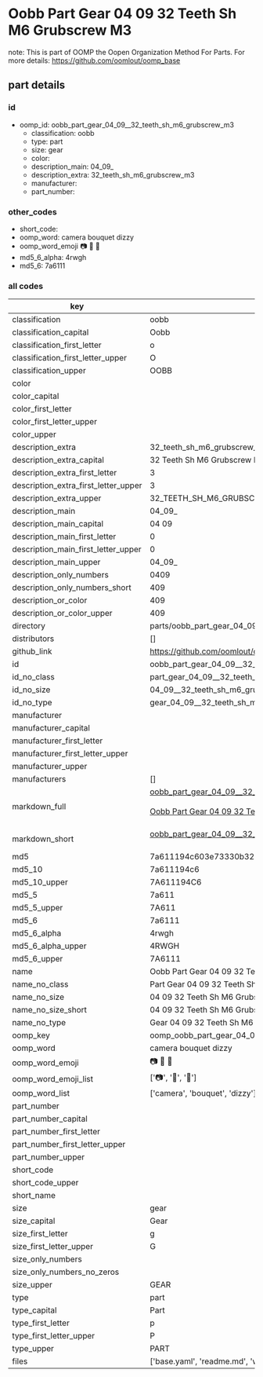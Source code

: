 # Oobb Part Gear 04 09  32 Teeth Sh M6 Grubscrew M3  

note: This is part of OOMP the Oopen Organization Method For Parts. For more details: https://github.com/oomlout/oomp_base

##  part details





### id
* oomp_id: oobb_part_gear_04_09__32_teeth_sh_m6_grubscrew_m3
  * classification: oobb
  * type: part
  * size: gear
  * color: 
  * description_main: 04_09_
  * description_extra: 32_teeth_sh_m6_grubscrew_m3
  * manufacturer: 
  * part_number: 

### other_codes
* short_code: 
* oomp_word: camera bouquet dizzy
* oomp_word_emoji :camera: :bouquet: :dizzy:
* md5_6_alpha: 4rwgh
* md5_6: 7a6111

### all codes 
| key | value |  
| --- | --- |  
| classification | oobb |  
| classification_capital | Oobb |  
| classification_first_letter | o |  
| classification_first_letter_upper | O |  
| classification_upper | OOBB |  
| color |  |  
| color_capital |  |  
| color_first_letter |  |  
| color_first_letter_upper |  |  
| color_upper |  |  
| description_extra | 32_teeth_sh_m6_grubscrew_m3 |  
| description_extra_capital | 32 Teeth Sh M6 Grubscrew M3 |  
| description_extra_first_letter | 3 |  
| description_extra_first_letter_upper | 3 |  
| description_extra_upper | 32_TEETH_SH_M6_GRUBSCREW_M3 |  
| description_main | 04_09_ |  
| description_main_capital | 04 09  |  
| description_main_first_letter | 0 |  
| description_main_first_letter_upper | 0 |  
| description_main_upper | 04_09_ |  
| description_only_numbers | 0409 |  
| description_only_numbers_short | 409 |  
| description_or_color | 409 |  
| description_or_color_upper | 409 |  
| directory | parts/oobb_part_gear_04_09__32_teeth_sh_m6_grubscrew_m3 |  
| distributors | [] |  
| github_link | https://github.com/oomlout/oomlout_oomp_part_src/tree/main/parts/oobb_part_gear_04_09__32_teeth_sh_m6_grubscrew_m3/working |  
| id | oobb_part_gear_04_09__32_teeth_sh_m6_grubscrew_m3 |  
| id_no_class | part_gear_04_09__32_teeth_sh_m6_grubscrew_m3 |  
| id_no_size | 04_09__32_teeth_sh_m6_grubscrew_m3 |  
| id_no_type | gear_04_09__32_teeth_sh_m6_grubscrew_m3 |  
| manufacturer |  |  
| manufacturer_capital |  |  
| manufacturer_first_letter |  |  
| manufacturer_first_letter_upper |  |  
| manufacturer_upper |  |  
| manufacturers | [] |  
| markdown_full | [oobb_part_gear_04_09__32_teeth_sh_m6_grubscrew_m3](https://github.com/oomlout/oomlout_oomp_part_src/tree/main/parts/oobb_part_gear_04_09__32_teeth_sh_m6_grubscrew_m3/working)<br>[](https://github.com/oomlout/oomlout_oomp_part_src/tree/main/parts/oobb_part_gear_04_09__32_teeth_sh_m6_grubscrew_m3/working)<br>[Oobb Part Gear 04 09  32 Teeth Sh M6 Grubscrew M3](https://github.com/oomlout/oomlout_oomp_part_src/tree/main/parts/oobb_part_gear_04_09__32_teeth_sh_m6_grubscrew_m3/working)<br><br> |  
| markdown_short | [oobb_part_gear_04_09__32_teeth_sh_m6_grubscrew_m3](https://github.com/oomlout/oomlout_oomp_part_src/tree/main/parts/oobb_part_gear_04_09__32_teeth_sh_m6_grubscrew_m3/working)<br><br> |  
| md5 | 7a611194c603e73330b3265dd95bb99b |  
| md5_10 | 7a611194c6 |  
| md5_10_upper | 7A611194C6 |  
| md5_5 | 7a611 |  
| md5_5_upper | 7A611 |  
| md5_6 | 7a6111 |  
| md5_6_alpha | 4rwgh |  
| md5_6_alpha_upper | 4RWGH |  
| md5_6_upper | 7A6111 |  
| name | Oobb Part Gear 04 09  32 Teeth Sh M6 Grubscrew M3 |  
| name_no_class | Part Gear 04 09  32 Teeth Sh M6 Grubscrew M3 |  
| name_no_size | 04 09  32 Teeth Sh M6 Grubscrew M3 |  
| name_no_size_short | 04 09  32 Teeth Sh M6 Grubscrew M3 |  
| name_no_type | Gear 04 09  32 Teeth Sh M6 Grubscrew M3 |  
| oomp_key | oomp_oobb_part_gear_04_09__32_teeth_sh_m6_grubscrew_m3 |  
| oomp_word | camera bouquet dizzy |  
| oomp_word_emoji | :camera: :bouquet: :dizzy: |  
| oomp_word_emoji_list | [':camera:', ':bouquet:', ':dizzy:'] |  
| oomp_word_list | ['camera', 'bouquet', 'dizzy'] |  
| part_number |  |  
| part_number_capital |  |  
| part_number_first_letter |  |  
| part_number_first_letter_upper |  |  
| part_number_upper |  |  
| short_code |  |  
| short_code_upper |  |  
| short_name |  |  
| size | gear |  
| size_capital | Gear |  
| size_first_letter | g |  
| size_first_letter_upper | G |  
| size_only_numbers |  |  
| size_only_numbers_no_zeros |  |  
| size_upper | GEAR |  
| type | part |  
| type_capital | Part |  
| type_first_letter | p |  
| type_first_letter_upper | P |  
| type_upper | PART |  
| files | ['base.yaml', 'readme.md', 'working.json', 'working.yaml'] |  
